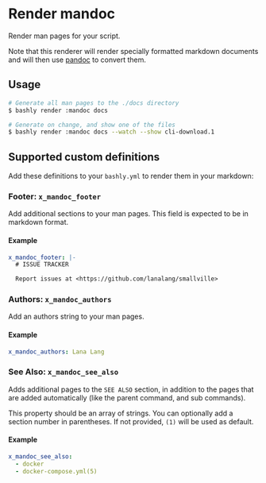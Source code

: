 # Render mandoc

Render man pages for your script.

Note that this renderer will render specially formatted markdown documents and
will then use [pandoc](https://command-not-found.com/pandoc) to convert them.

## Usage

```bash
# Generate all man pages to the ./docs directory
$ bashly render :mandoc docs

# Generate on change, and show one of the files
$ bashly render :mandoc docs --watch --show cli-download.1
```

## Supported custom definitions

Add these definitions to your `bashly.yml` to render them in your
markdown:

### Footer: `x_mandoc_footer`

Add additional sections to your man pages. This field is expected
to be in markdown format.

#### Example

```yaml
x_mandoc_footer: |-
  # ISSUE TRACKER

  Report issues at <https://github.com/lanalang/smallville>
```

### Authors: `x_mandoc_authors`

Add an authors string to your man pages.

#### Example

```yaml
x_mandoc_authors: Lana Lang
```

### See Also: `x_mandoc_see_also`

Adds additional pages to the `SEE ALSO` section, in addition to the
pages that are added automatically (like the parent command, and
sub commands).

This property should be an array of strings. You can optionally add
a section number in parentheses. If not provided, `(1)` will be used
as default.

#### Example

```yaml
x_mandoc_see_also:
  - docker
  - docker-compose.yml(5)
```
